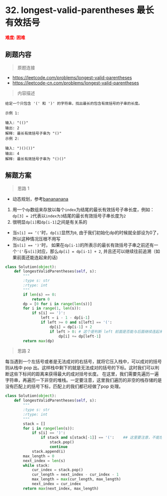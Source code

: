 # 32. longest-valid-parentheses 最长有效括号

**<font color=red>难度: 困难</font>**

## 刷题内容

> 原题连接

* https://leetcode.com/problems/longest-valid-parentheses
* https://leetcode-cn.com/problems/longest-valid-parentheses

> 内容描述

```
给定一个只包含 '(' 和 ')' 的字符串，找出最长的包含有效括号的子串的长度。

示例 1:

输入: "(()"
输出: 2
解释: 最长有效括号子串为 "()"
示例 2:

输入: ")()())"
输出: 4
解释: 最长有效括号子串为 "()()"
```

## 解题方案

> 思路 1

* 动态规划，参考[banananana](http://www.cnblogs.com/George1994/p/7531574.html)
1. 用一个```dp```数组来存放以每个```index```为结尾的最长有效括号子串长度，例如：```dp[3] = 2```代表以```index为3```结尾的最长有效括号子串长度为```2```
2. 很明显```dp[i]```和```dp[i-1]```之间是有关系的
- 当```s[i] == ‘(’```时，```dp[i]```显然为```0```, 由于我们初始化dp的时候就全部设为0了，所以这种情况压根不用写
- 当```s[i] == ')'```时， 如果在```dp[i-1]```的所表示的最长有效括号子串之前还有一个```'('```与```s[i]```对应，那么```dp[i] = dp[i-1] + 2```, 并且还可以继续往前追溯（如果前面还能连起来的话)

```python
class Solution(object):
    def longestValidParentheses(self, s):
        """
        :type s: str
        :rtype: int
        """
        if len(s) == 0:
            return 0
        dp = [0 for i in range(len(s))]
        for i in range(1, len(s)):
            if s[i] == ')':
                left = i - 1 - dp[i-1]
                if left >= 0 and s[left] == '(':
                    dp[i] = dp[i-1] + 2
                    if left > 0: # 这个是判断 left 前面是否能与后面继续连起来
                        dp[i] += dp[left-1]
        return max(dp)
```

> 思路 2

每当遇到一个左括号或者是无法成对的右括号，就将它压入栈中，可以成对的括号则从栈中 pop 出。这样栈中剩下的就是无法成对的括号的下标。这时我们可以判断这些下标间的距离来获得最大的成对括号长度。 在这里，我们需要先遍历一遍字符串，再遍历一下非空的堆栈。一定要注意，这里我们遍历的非空的栈存储的是没有匹配上的括号下标，匹配上的我们都已经做了pop 处理。


```python
class Solution(object):
    def longestValidParentheses(self, s):
        """
        :type s: str
        :rtype: int
        """
        stack = []
        for i in range(len(s)):
            if s[i] == ')':
                if stack and s[stack[-1]] == '(':    ## 这里要注意，不能想当然地用s[i-1]，因为我们有些下标直接continue了没有存到栈中去
                    stack.pop()
                    continue
            stack.append(i)
        max_length = 0
        next_index = len(s)
        while stack:
            cur_index = stack.pop()
            cur_length = next_index - cur_index - 1
            max_length = max(cur_length, max_length)
            next_index = cur_index
        return max(next_index, max_length)
```

